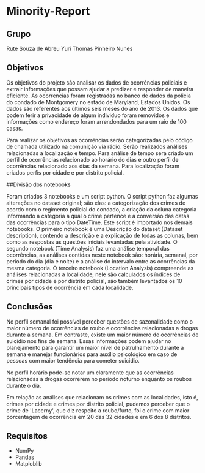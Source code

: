 # Minority-Report

## Grupo
Rute Souza de Abreu
Yuri Thomas Pinheiro Nunes

## Objetivos

Os objetivos do projeto são analisar os dados de ocorrências policiais e extrair informações que possam ajudar a predizer e responder de maneira eficiente. As ocorrencias foram registradas no banco de dados da policia do condado de Montgomery no estado de Maryland, Estados Unidos. Os dados são referentes aos últimos seis meses do ano de 2013. Os dados que podem ferir a privacidade de algum individuo foram removidos e informações como endereço foram arrendondados para um raio de 100 casas.

Para realizar os objetivos as ocorrências serão categorizadas pelo código de chamada utilizado na comunição via rádio. Serão realizados análises relacionadas a localização e tempo. Para análise de tempo será criado um perfil de ocorrências relacionado ao horário do dias e outro perfil de ocorrências relacionado aos dias da semana. Para localização foram criados perfis por cidade e por distrito policial.

##Divisão dos notebooks

Foram criados 3 notebooks e um script python. O script python faz algumas alterações no dataset original; são elas: a categorização dos crimes de acordo com o regimento policial do condado, a criação da coluna categoria informando a categoria a qual o crime pertence e a conversão das datas das ocorrências para o tipo DateTime. Este script é importado nos demais notebooks. O primeiro notebook é uma Descrição do dataset (Dataset description), contendo a descrição e a explicação de todas as colunas, bem como as respostas as questões iniciais levantadas pela atividade. O segundo notebook (Time Analysis) faz uma análise temporal das ocorrências, as análises contidas neste notebook são: horária, semanal, por período do dia (dia e noite) e a análise do intervalo entre as ocorrências da mesma categoria. O terceiro notebook (Location Analysis) compreende as análises relacionadas a localidade, nele são calculados os índices de crimes por cidade e por distrito policial, são também levantados os 10 principais tipos de ocorrência em cada localidade. 

## Conclusões

No perfil semanal foi possível perceber questões de sazonalidade como o maior número de ocorrências de roubo e ocorrências relacionadas a drogas durante a semana. Em contraste, existe um maior número de ocorrências de suicidio nos fins de semana. Essas informações podem ajudar no planejamento para garantir um maior nível de patrulhamento durante a semana e manejar funcionários para auxílio psicológico em caso de pessoas com maior tendência para cometer suicidio.

No perfil horário pode-se notar um claramente que as ocorrências relacionadas a drogas ocorrerem no período noturno enquanto os roubos durante o dia.

Em relação as análises que relacionam os crimes com as localidades, isto é, crimes por cidade e crimes por distrito policial, pudemos perceber que o crime de 'Lacerny', que diz respeito a roubo/furto, foi o crime com maior porcentagem de ocorrência em 20 das 32 cidades e em 6 dos 8 distritos.



## Requisitos

- NumPy
- Pandas
- Matploblib
